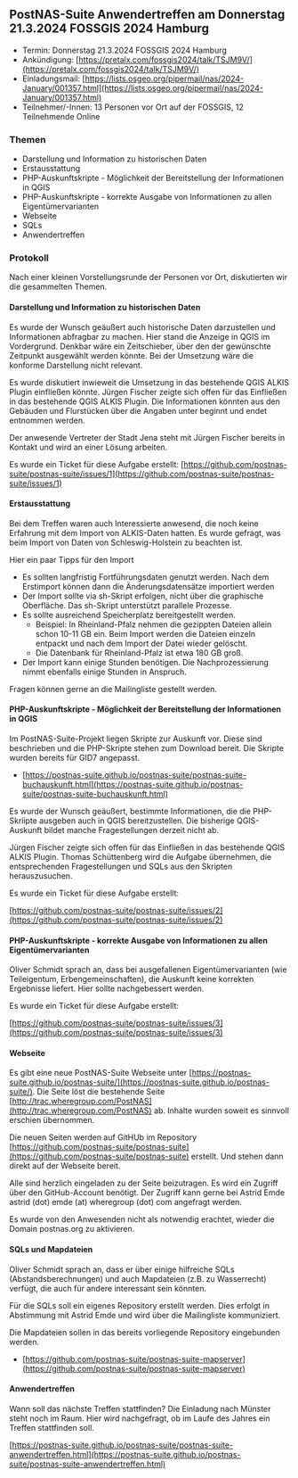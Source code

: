 ## PostNAS-Suite Anwendertreffen am Donnerstag 21.3.2024 FOSSGIS 2024 Hamburg


- Termin: Donnerstag 21.3.2024 FOSSGIS 2024 Hamburg
- Ankündigung: [https://pretalx.com/fossgis2024/talk/TSJM9V/](https://pretalx.com/fossgis2024/talk/TSJM9V/)
- Einladungsmail: [https://lists.osgeo.org/pipermail/nas/2024-January/001357.html](https://lists.osgeo.org/pipermail/nas/2024-January/001357.html)
- Teilnehmer/-Innen: 13 Personen vor Ort auf der FOSSGIS, 12 Teilnehmende Online



### Themen

- Darstellung und Information zu historischen Daten
- Erstausstattung
- PHP-Auskunftskripte - Möglichkeit der Bereitstellung der Informationen in QGIS
- PHP-Auskunftskripte - korrekte Ausgabe von Informationen zu allen Eigentümervarianten
- Webseite
- SQLs
- Anwendertreffen


### Protokoll 

Nach einer kleinen Vorstellungsrunde der Personen vor Ort, diskutierten wir die gesammelten Themen.


#### Darstellung und Information zu historischen Daten
Es wurde der Wunsch geäußert auch historische Daten darzustellen und Informationen abfragbar zu machen. Hier stand die Anzeige in QGIS im Vordergrund. Denkbar wäre ein Zeitschieber, über den der gewünschte Zeitpunkt ausgewählt werden könnte. Bei der Umsetzung wäre die konforme Darstellung nicht relevant.

Es wurde diskutiert inwieweit die Umsetzung in das bestehende QGIS ALKIS Plugin einfließen könnte. Jürgen Fischer zeigte sich offen für das Einfließen in das bestehende QGIS ALKIS Plugin. Die Informationen könnten aus den Gebäuden und Flurstücken über die Angaben unter beginnt und endet entnommen werden.

Der anwesende Vertreter der Stadt Jena steht mit Jürgen Fischer bereits in Kontakt und wird an einer Lösung arbeiten.

Es wurde ein Ticket für diese Aufgabe erstellt:
[https://github.com/postnas-suite/postnas-suite/issues/1](https://github.com/postnas-suite/postnas-suite/issues/1)


#### Erstausstattung
Bei dem Treffen waren auch Interessierte anwesend, die noch keine Erfahrung mit dem Import von ALKIS-Daten hatten. Es wurde gefragt, was beim Import von Daten von Schleswig-Holstein zu beachten ist.

Hier ein paar Tipps für den Import
- Es sollten langfristig Fortführungsdaten genutzt werden. Nach dem Erstimport können dann die Änderungsdatensätze importiert werden
- Der Import sollte via sh-Skript erfolgen, nicht über die graphische Oberfläche. Das sh-Skript unterstützt parallele Prozesse.
- Es sollte ausreichend Speicherplatz bereitgestellt werden.
   - Beispiel: In Rheinland-Pfalz nehmen die gezippten Dateien allein schon 10-11 GB ein. Beim Import werden die Dateien einzeln entpackt und nach dem Import der Datei wieder gelöscht.
   - Die Datenbank für Rheinland-Pfalz ist etwa 180 GB groß.
- Der Import kann einige Stunden benötigen. Die Nachprozessierung nimmt ebenfalls einige Stunden in Anspruch.

Fragen können gerne an die Mailingliste gestellt werden.


#### PHP-Auskunftskripte - Möglichkeit der Bereitstellung der Informationen in QGIS

Im PostNAS-Suite-Projekt liegen Skripte zur Auskunft vor. Diese sind beschrieben und die PHP-Skripte stehen zum Download bereit. Die Skripte wurden bereits für GID7 angepasst.

- [https://postnas-suite.github.io/postnas-suite/postnas-suite-buchauskunft.html](https://postnas-suite.github.io/postnas-suite/postnas-suite-buchauskunft.html)

Es wurde der Wunsch geäußert, bestimmte Informationen, die die PHP-Skriipte ausgeben auch in QGIS bereitzustellen. Die bisherige QGIS-Auskunft bildet manche Fragestellungen derzeit nicht ab.

Jürgen Fischer zeigte sich offen für das Einfließen in das bestehende QGIS ALKIS Plugin. Thomas Schüttenberg wird die Aufgabe übernehmen, die entsprechenden Fragestellungen und SQLs aus den Skripten herauszusuchen.

Es wurde ein Ticket für diese Aufgabe erstellt:

[https://github.com/postnas-suite/postnas-suite/issues/2](https://github.com/postnas-suite/postnas-suite/issues/2)


#### PHP-Auskunftskripte - korrekte Ausgabe von Informationen zu allen Eigentümervarianten

Oliver Schmidt sprach an, dass bei ausgefallenen Eigentümervarianten (wie Teileigentum, Erbengemeinschaften), die Auskunft keine korrekten Ergebnisse liefert. Hier sollte nachgebessert werden.

Es wurde ein Ticket für diese Aufgabe erstellt:

[https://github.com/postnas-suite/postnas-suite/issues/3](https://github.com/postnas-suite/postnas-suite/issues/3)


#### Webseite

Es gibt eine neue PostNAS-Suite Webseite unter [https://postnas-suite.github.io/postnas-suite/](https://postnas-suite.github.io/postnas-suite/). Die Seite löst die bestehende Seite [http://trac.wheregroup.com/PostNAS](http://trac.wheregroup.com/PostNAS) ab. Inhalte wurden soweit es sinnvoll erschien übernommen.

Die neuen Seiten werden auf GitHUb im Repository [https://github.com/postnas-suite/postnas-suite](https://github.com/postnas-suite/postnas-suite) erstellt. Und stehen dann direkt auf der Webseite bereit.

Alle sind herzlich eingeladen zu der Seite beizutragen. Es wird ein Zugriff über den GitHub-Account benötigt. Der Zugriff kann gerne bei Astrid Emde astrid (dot) emde (at) wheregroup (dot) com angefragt werden.

Es wurde von den Anwesenden nicht als notwendig erachtet, wieder die Domain postnas.org zu aktivieren.


#### SQLs und Mapdateien

Oliver Schmidt sprach an, dass er über einige hilfreiche SQLs (Abstandsberechnungen) und auch Mapdateien (z.B. zu Wasserrecht) verfügt, die auch für andere interessant sein könnten.

Für die SQLs soll ein eigenes Repository erstellt werden. Dies erfolgt in Abstimmung mit Astrid Emde und wird über die Mailingliste kommuniziert.

Die Mapdateien sollen in das bereits vorliegende Repository eingebunden werden.
- [https://github.com/postnas-suite/postnas-suite-mapserver](https://github.com/postnas-suite/postnas-suite-mapserver)


#### Anwendertreffen

Wann soll das nächste Treffen stattfinden? Die Einladung nach Münster steht noch im Raum. Hier wird nachgefragt, ob im Laufe des Jahres ein Treffen stattfinden soll.

[https://postnas-suite.github.io/postnas-suite/postnas-suite-anwendertreffen.html](https://postnas-suite.github.io/postnas-suite/postnas-suite-anwendertreffen.html)


